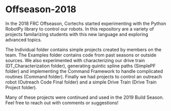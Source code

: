 # Offseason-2018

In the 2018 FRC Offseason, Cortechs started experimenting with the Python RobotPy library to control our robots. In this repository are a variety of projects familarizing students with this new language and exploring advanced topics. 

The Individual folder contains simple projects created by members on the team. The Examples folder contains code from past seasons or outside sources. We also experimented with characterizing our drive train (DT_Characterization folder), generating quintic spline paths (SimplePF folder) and implementing the Command Framework to handle complicated routines (Command folder). Finally we had projects to control an outreach robot (Outreach Code Final folder) and a simple Drive Train (Drive Train Project folder). 

Many of these projects were continued and used in the 2019 Build Season. Feel free to reach out with comments or suggestions!
